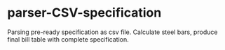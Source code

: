 # parser-CSV-specification
Parsing pre-ready specification as csv file. Calculate steel bars, produce final bill table with complete specification.
